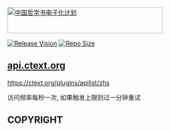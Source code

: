 <div style="width: 350px; height: 57px; border: 1px solid #BBBBBB;"><a href="https://ctext.org/zh"><img src="https://ctext.org/logos/ctplogo5.gif" border="0" alt="中国哲学书电子化计划" /></a></div>

[![Release Vision](https://img.shields.io/badge/release-v0.2.x-ff69b4.svg)](https://github.com/GalAster/api.ctext.org/releases)
[![Repo Size](https://img.shields.io/github/repo-size/GalAster/api.ctext.org.svg)](https://github.com/GalAster/api.ctext.org.git)

## [api.ctext.org](https://ctext.org/tools/api/zhs)

https://ctext.org/plugins/apilist/zhs

访问频率每秒一次, 如果触发上限则过一分钟重试

## COPYRIGHT
